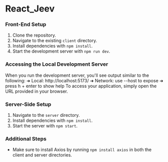 # React_Jeev
### Front-End Setup
1. Clone the repository.
2. Navigate to the existing `client` directory.
3. Install dependencies with `npm install`.
4. Start the development server with `npm run dev`.

### Accessing the Local Development Server
When you run the development server, you'll see output similar to the following:
➜ Local: http://localhost:5173/
➜ Network: use --host to expose
➜ press h + enter to show help
To access your application, simply open the URL provided in your browser.

### Server-Side Setup
1. Navigate to the `server` directory.
2. Install dependencies with `npm install`.
3. Start the server with `npm start`.

### Additional Steps
- Make sure to install Axios by running `npm install axios` in both the client and server directories.



